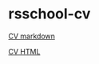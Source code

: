 # rsschool-cv

[CV markdown](https://1danil10.github.io/rsschool-cv/cv "markdown")

[CV HTML](https://1danil10.github.io/rsschool-cv/ "HTML")
